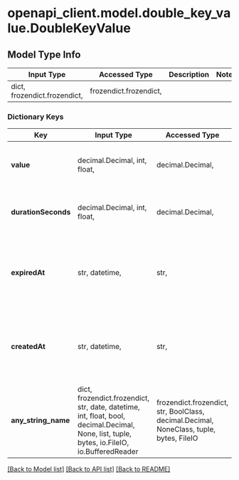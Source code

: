 # openapi_client.model.double_key_value.DoubleKeyValue

## Model Type Info
Input Type | Accessed Type | Description | Notes
------------ | ------------- | ------------- | -------------
dict, frozendict.frozendict,  | frozendict.frozendict,  |  | 

### Dictionary Keys
Key | Input Type | Accessed Type | Description | Notes
------------ | ------------- | ------------- | ------------- | -------------
**value** | decimal.Decimal, int, float,  | decimal.Decimal,  |  | [optional] value must be a 64 bit float
**durationSeconds** | decimal.Decimal, int, float,  | decimal.Decimal,  |  | [optional] value must be a 64 bit float
**expiredAt** | str, datetime,  | str,  |  | [optional] value must conform to RFC-3339 date-time
**createdAt** | str, datetime,  | str,  |  | [optional] value must conform to RFC-3339 date-time
**any_string_name** | dict, frozendict.frozendict, str, date, datetime, int, float, bool, decimal.Decimal, None, list, tuple, bytes, io.FileIO, io.BufferedReader | frozendict.frozendict, str, BoolClass, decimal.Decimal, NoneClass, tuple, bytes, FileIO | any string name can be used but the value must be the correct type | [optional]

[[Back to Model list]](../../README.md#documentation-for-models) [[Back to API list]](../../README.md#documentation-for-api-endpoints) [[Back to README]](../../README.md)

